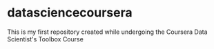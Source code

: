 # datasciencecoursera
This is my first repository created while undergoing the Coursera Data Scientist's Toolbox Course
